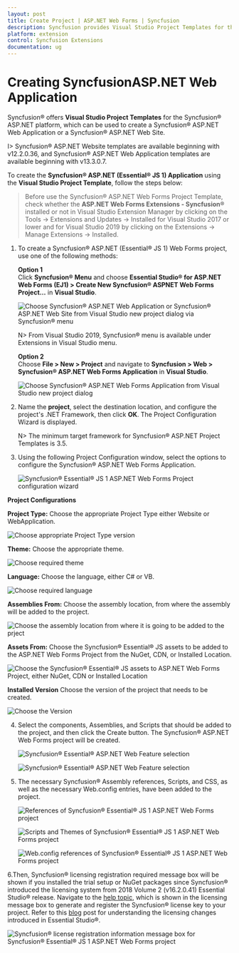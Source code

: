```yaml
---
layout: post
title: Create Project | ASP.NET Web Forms | Syncfusion
description: Syncfusion provides Visual Studio Project Templates for the ASP.NET platform to create Syncfusion ASP.NET Web Application using Essential JS 1 components
platform: extension
control: Syncfusion Extensions
documentation: ug
---
```


# Creating SyncfusionASP.NET Web Application

Syncfusion® offers **Visual Studio Project Templates** for the Syncfusion® ASP.NET platform, which can be used to create a Syncfusion® ASP.NET Web Application or a Syncfusion® ASP.NET Web Site.

I> Syncfusion® ASP.NET Website templates are available beginning with v12.2.0.36, and Syncfusion® ASP.NET Web Application templates are available beginning with v13.3.0.7. 

To create the **Syncfusion® ASP.NET (Essential® JS 1) Application** using the **Visual Studio Project Template**, follow the steps below:

> Before use the Syncfusion® ASP.NET Web Forms Project Template, check whether the **ASP.NET Web Forms Extensions - Syncfusion®** installed or not in Visual Studio Extension Manager by clicking on the Tools -> Extensions and Updates -> Installed for Visual Studio 2017 or lower and for Visual Studio 2019 by clicking on the Extensions -> Manage Extensions -> Installed.

1. To create a Syncfusion® ASP.NET (Essential® JS 1) Web Forms project, use one of the following methods:

   **Option 1**  
   Click **Syncfusion® Menu** and choose **Essential Studio® for ASP.NET Web Forms (EJ1) > Create New Syncfusion® ASPNET Web Forms Project…** in **Visual Studio**.

   ![Choose Syncfusion® ASP.NET Web Application or Syncfusion® ASP.NET Web Site from Visual Studio new project dialog via Syncfusion® menu](Create-Project_images/Syncfusion_Menu_ProjectTemplate.png)

   N> From Visual Studio 2019, Syncfusion® menu is available under Extensions in Visual Studio menu.

   **Option 2**  
   Choose **File > New > Project** and navigate to **Syncfusion > Web > Syncfusion® ASP.NET Web Forms Application** in **Visual Studio**.

   ![Choose Syncfusion® ASP.NET Web Forms Application from Visual Studio new project dialog](Create-Project_images/Syncfusion-Project-Templates-img1.png)

2. Name the **project**, select the destination location, and configure the project's .NET Framework, then click **OK**. The Project Configuration Wizard is displayed. 

   N> The minimum target framework for Syncfusion® ASP.NET Project Templates is 3.5.

3. Using the following Project Configuration window, select the options to configure the Syncfusion® ASP.NET Web Forms Application.

   ![Syncfusion® Essential® JS 1 ASP.NET Web Forms Project configuration wizard](Create-Project_images/Syncfusion-Project-Templates-img2.png)

**Project Configurations**

**Project Type:** Choose the appropriate Project Type either Website or WebApplication.

   ![Choose appropriate Project Type version](Create-Project_images/Syncfusion-Project-Templates-img3.png)

**Theme:** Choose the appropriate theme.

   ![Choose required theme](Create-Project_images/Syncfusion-Project-Templates-img4.png)

**Language:** Choose the language, either C# or VB.

   ![Choose required language](Create-Project_images/Syncfusion-Project-Templates-img5.png)

**Assemblies From:** Choose the assembly location, from where the assembly will be added to the project.

   ![Choose the assembly location from where it is going to be added to the prject](Create-Project_images/Syncfusion-Project-Templates-img6.png)

**Assets From:** Choose the Syncfusion® Essential® JS assets to be added to the ASP.NET Web Forms Project from the NuGet, CDN, or Installed Location.

   ![Choose the Syncfusion® Essential® JS assets to ASP.NET Web Forms Project, either NuGet, CDN or Installed Location](Create-Project_images/Syncfusion-Project-Templates-img7.png)

**Installed Version** Choose the version of the project that needs to be created.

   ![Choose the Version](Create-Project_images/Syncfusion-Project-Templates-img8.png)

4. Select the components, Assemblies, and Scripts that should be added to the project, and then click the Create button. The Syncfusion® ASP.NET Web Forms project will be created.

   ![Syncfusion® Essential® ASP.NET Web Feature selection](Create-Project_images/Syncfusion-Project-Templates-img9.png)

   ![Syncfusion® Essential® ASP.NET Web Feature selection](Create-Project_images/Syncfusion-Project-Templates-img14.PNG)

5. The necessary Syncfusion® Assembly references, Scripts, and CSS, as well as the necessary Web.config entries, have been added to the project.

   ![References of Syncfusion® Essential® JS 1 ASP.NET Web Forms project](Create-Project_images/Syncfusion-Project-Templates-img10.png)

   ![Scripts and Themes of Syncfusion® Essential® JS 1 ASP.NET Web Forms project](Create-Project_images/Syncfusion-Project-Templates-img11.png)

   ![Web.config references of Syncfusion® Essential® JS 1 ASP.NET Web Forms project](Create-Project_images/Syncfusion-Project-Templates-img12.png)
   

6.Then, Syncfusion® licensing registration required message box will be shown if you installed the trial setup or NuGet packages since Syncfusion® introduced the licensing system from 2018 Volume 2 (v16.2.0.41) Essential Studio® release. Navigate to the  [help topic](https://help.syncfusion.com/common/essential-studio/licensing/license-key#how-to-generate-syncfusion-license-key), which is shown in the licensing message box to generate and register the Syncfusion® license key to your project. Refer to this [blog](https://blog.syncfusion.com/post/Whats-New-in-2018-Volume-2-Licensing-Changes-in-the-1620x-Version-of-Essential-Studio.aspx) post for understanding the licensing changes introduced in Essential Studio®.

   ![Syncfusion® license registration information message box for Syncfusion® Essential® JS 1 ASP.NET Web Forms project](Create-Project_images/Syncfusion-Project-Templates-img13.jpeg)




